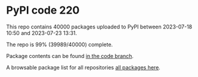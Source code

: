 # PyPI code 220

This repo contains 40000 packages uploaded to PyPI between 
2023-07-18 10:50 and 2023-07-23 13:31.

The repo is 99% (39989/40000) complete.

Package contents can be found [in the code branch](https://github.com/pypi-data/pypi-mirror-220/tree/code/packages).

A browsable package list for all repositories [all packages here](https://pypi-data.github.io/website/repositories/pypi-mirror-220).


